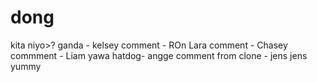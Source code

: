 # dong
kita niyo>?
ganda - kelsey
comment - ROn Lara
comment - Chasey
commment - Liam
yawa
hatdog- angge
comment from clone - jens
jens yummy
